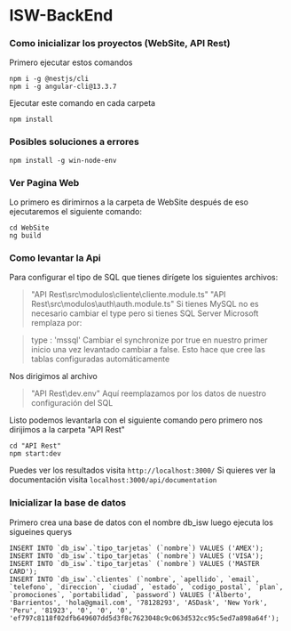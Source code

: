 # ISW-BackEnd

### Como inicializar los proyectos (WebSite, API Rest)
Primero ejecutar estos comandos

    npm i -g @nestjs/cli
    npm i -g angular-cli@13.3.7

Ejecutar este comando en cada carpeta

    npm install
### Posibles soluciones a errores

    npm install -g win-node-env
 
 ### Ver Pagina Web
Lo primero es dirimirnos a la carpeta de WebSite después de eso ejecutaremos el siguiente comando:

    cd WebSite
    ng build

### Como levantar la Api
Para configurar el tipo de SQL que tienes dirígete los siguientes archivos:

> "API Rest\src\modulos\cliente\cliente.module.ts"
> "API Rest\src\modulos\auth\auth.module.ts"
Si tienes MySQL no es necesario cambiar el type pero si tienes SQL Server Microsoft remplaza por:

> type : 'mssql'
Cambiar el synchronize por true en nuestro primer inicio una vez levantado cambiar a false.
Esto hace que cree las tablas configuradas automáticamente 

Nos dirigimos al archivo 

> "API Rest\dev.env"
Aquí reemplazamos por los datos de nuestro configuración del SQL

Listo podemos levantarla con el siguiente comando pero primero nos dirijimos a la carpeta "API Rest"

    cd "API Rest"
    npm start:dev

Puedes ver los resultados visita `http://localhost:3000/`
Si quieres ver la documentación visita `localhost:3000/api/documentation`

### Inicializar la base de datos

Primero crea una base de datos con el nombre db_isw luego ejecuta los sigueines querys

    INSERT INTO `db_isw`.`tipo_tarjetas` (`nombre`) VALUES ('AMEX');
    INSERT INTO `db_isw`.`tipo_tarjetas` (`nombre`) VALUES ('VISA');
    INSERT INTO `db_isw`.`tipo_tarjetas` (`nombre`) VALUES ('MASTER CARD');
    INSERT INTO `db_isw`.`clientes` (`nombre`, `apellido`, `email`, `telefono`, `direccion`, `ciudad`, `estado`, `codigo_postal`, `plan`, `promociones`, `portabilidad`, `password`) VALUES ('Alberto', 'Barrientos', 'hola@gmail.com', '78128293', 'ASDask', 'New York', 'Peru', '81923', '0', '0', '0', 'ef797c8118f02dfb649607dd5d3f8c7623048c9c063d532cc95c5ed7a898a64f');

